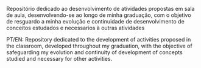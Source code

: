 Repositório dedicado ao desenvolvimento de atividades propostas em sala de aula, desenvolvendo-se ao longo de minha graduação, com o objetivo de resguardo a minha evolução e continuidade de desenvolvimento de conceitos estudados e necessarios à outras atividades

PT/EN: Repository dedicated to the development of activities proposed in the classroom, developed throughout my graduation, with the objective of safeguarding my evolution and continuity of development of concepts studied and necessary for other activities.
